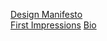 [Design Manifesto](https://github.com/HanaRybar/english-for-designers/blob/main/01-design-manifesto/manifesto.md)  
[First Impressions](https://github.com/HanaRybar/english-for-designers/blob/main/02-bio/first-impressions.md)
[Bio](https://github.com/HanaRybar/english-for-designers/blob/main/02-bio/Bio.md)
